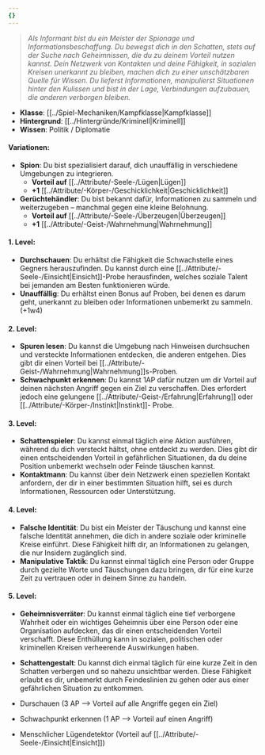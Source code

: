 ```yaml
---
{}
---
```

>*Als Informant bist du ein Meister der Spionage und Informationsbeschaffung. Du bewegst dich in den Schatten, stets auf der Suche nach Geheimnissen, die du zu deinem Vorteil nutzen kannst. Dein Netzwerk von Kontakten und deine Fähigkeit, in sozialen Kreisen unerkannt zu bleiben, machen dich zu einer unschätzbaren Quelle für Wissen. Du lieferst Informationen, manipulierst Situationen hinter den Kulissen und bist in der Lage, Verbindungen aufzubauen, die anderen verborgen bleiben.*  
  
- **Klasse**: [[../Spiel-Mechaniken/Kampfklasse|Kampfklasse]]  
- **Hintergrund**: [[../Hintergründe/Kriminell|Kriminell]]  
- **Wissen**: Politik / Diplomatie  
  
#### **Variationen:**  
  
- **Spion**: Du bist spezialisiert darauf, dich unauffällig in verschiedene Umgebungen zu integrieren.  
    - **Vorteil auf** [[../Attribute/-Seele-/Lügen|Lügen]]  
    - **+1** [[../Attribute/-Körper-/Geschicklichkeit|Geschicklichkeit]]  
- **Gerüchtehändler**: Du bist bekannt dafür, Informationen zu sammeln und weiterzugeben – manchmal gegen eine kleine Belohnung.  
    - **Vorteil auf** [[../Attribute/-Seele-/Überzeugen|Überzeugen]]  
    - **+1** [[../Attribute/-Geist-/Wahrnehmung|Wahrnehmung]]  
  
#### **1. Level:**  
  
- **Durchschauen**: Du erhältst die Fähigkeit die Schwachstelle eines Gegners herauszufinden. Du kannst durch eine [[../Attribute/-Seele-/Einsicht|Einsicht]]-Probe herausfinden, welches soziale Talent bei jemanden am Besten funktionieren würde.  
- **Unauffällig**: Du erhältst einen Bonus auf Proben, bei denen es darum geht, unerkannt zu bleiben oder Informationen unbemerkt zu sammeln. (+1w4)  
  
#### **2. Level:**  
  
- **Spuren lesen**: Du kannst die Umgebung nach Hinweisen durchsuchen und versteckte Informationen entdecken, die anderen entgehen. Dies gibt dir einen Vorteil bei [[../Attribute/-Geist-/Wahrnehmung|Wahrnehmung]]s-Proben.  
- **Schwachpunkt erkennen**: Du kannst 1AP dafür nutzen um dir Vorteil auf deinen nächsten Angriff gegen ein Ziel zu verschaffen. Dies erfordert jedoch eine gelungene [[../Attribute/-Geist-/Erfahrung|Erfahrung]] oder [[../Attribute/-Körper-/Instinkt|Instinkt]]- Probe.  
  
#### **3. Level:**  
  
- **Schattenspieler**: Du kannst einmal täglich eine Aktion ausführen, während du dich versteckt hältst, ohne entdeckt zu werden. Dies gibt dir einen entscheidenden Vorteil in gefährlichen Situationen, da du deine Position unbemerkt wechseln oder Feinde täuschen kannst.  
- **Kontaktmann**: Du kannst über dein Netzwerk einen speziellen Kontakt anfordern, der dir in einer bestimmten Situation hilft, sei es durch Informationen, Ressourcen oder Unterstützung.  
  
#### **4. Level:**  
  
- **Falsche Identität**: Du bist ein Meister der Täuschung und kannst eine falsche Identität annehmen, die dich in andere soziale oder kriminelle Kreise einführt. Diese Fähigkeit hilft dir, an Informationen zu gelangen, die nur Insidern zugänglich sind.  
- **Manipulative Taktik**: Du kannst einmal täglich eine Person oder Gruppe durch gezielte Worte und Täuschungen dazu bringen, dir für eine kurze Zeit zu vertrauen oder in deinem Sinne zu handeln.  
  
#### **5. Level:**  
  
- **Geheimnisverräter**: Du kannst einmal täglich eine tief verborgene Wahrheit oder ein wichtiges Geheimnis über eine Person oder eine Organisation aufdecken, das dir einen entscheidenden Vorteil verschafft. Diese Enthüllung kann in sozialen, politischen oder kriminellen Kreisen verheerende Auswirkungen haben.  
- **Schattengestalt**: Du kannst dich einmal täglich für eine kurze Zeit in den Schatten verbergen und so nahezu unsichtbar werden. Diese Fähigkeit erlaubt es dir, unbemerkt durch Feindeslinien zu gehen oder aus einer gefährlichen Situation zu entkommen.  
  
- Durschauen (3 AP --> Vorteil auf alle Angriffe gegen ein Ziel)  
- Schwachpunkt erkennen (1 AP --> Vorteil auf einen Angriff)  
- Menschlicher Lügendetektor (Vorteil auf [[../Attribute/-Seele-/Einsicht|Einsicht]])